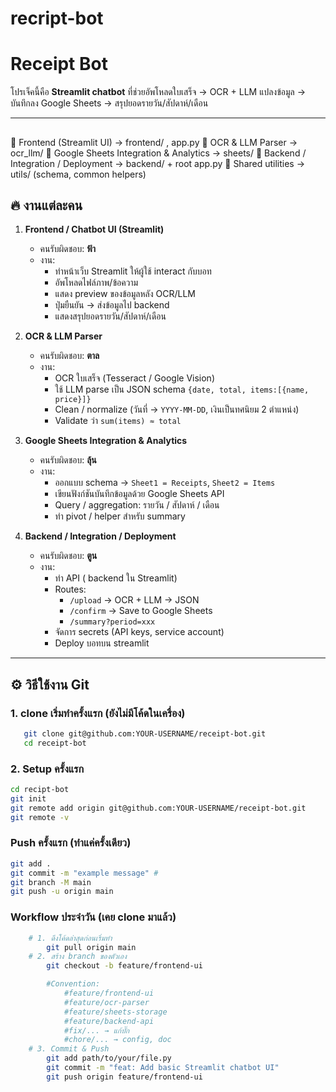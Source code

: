 # recript-bot
# Receipt Bot

โปรเจ็คนี้คือ **Streamlit chatbot** ที่ช่วยอัพโหลดใบเสร็จ → OCR + LLM แปลงข้อมูล → บันทึกลง Google Sheets → สรุปยอดรายวัน/สัปดาห์/เดือน

---
##
💚 Frontend (Streamlit UI) → frontend/ , app.py
💚  OCR & LLM Parser → ocr_llm/
💚 Google Sheets Integration & Analytics → sheets/
💚 Backend / Integration / Deployment → backend/ + root app.py
💚 Shared utilities → utils/ (schema, common helpers)

## 🔥 งานแต่ละคน

1. **Frontend / Chatbot UI (Streamlit)**  
   - คนรับผิดชอบ: **ฟ้า**  
   - งาน:  
     - ทำหน้าเว็บ Streamlit ให้ผู้ใช้ interact กับบอท  
     - อัพโหลดไฟล์ภาพ/ข้อความ  
     - แสดง preview ของข้อมูลหลัง OCR/LLM  
     - ปุ่มยืนยัน → ส่งข้อมูลไป backend  
     - แสดงสรุปยอดรายวัน/สัปดาห์/เดือน  

2. **OCR & LLM Parser**  
   - คนรับผิดชอบ: **ตาล**  
   - งาน:  
     - OCR ใบเสร็จ (Tesseract / Google Vision)  
     - ใช้ LLM parse เป็น JSON schema `{date, total, items:[{name, price}]}`  
     - Clean / normalize (วันที่ → `YYYY-MM-DD`, เงินเป็นทศนิยม 2 ตำแหน่ง)  
     - Validate ว่า `sum(items) ≈ total`  

3. **Google Sheets Integration & Analytics**  
   - คนรับผิดชอบ: **ลุ้น**  
   - งาน:  
     - ออกแบบ schema → `Sheet1 = Receipts`, `Sheet2 = Items`  
     - เขียนฟังก์ชันบันทึกข้อมูลด้วย Google Sheets API  
     - Query / aggregation: รายวัน / สัปดาห์ / เดือน  
     - ทำ pivot / helper สำหรับ summary  

4. **Backend / Integration / Deployment**  
   - คนรับผิดชอบ: **ตูน**  
   - งาน:  
     - ทำ API ( backend ใน Streamlit)  
     - Routes:  
       - `/upload` → OCR + LLM → JSON  
       - `/confirm` → Save to Google Sheets  
       - `/summary?period=xxx`  
     - จัดการ secrets (API keys, service account)  
     - Deploy บอทบน streamlit

---

## ⚙️ วิธีใช้งาน Git
### 1. clone เริ่มทำครั้งแรก (ยังไม่มีโค้ดในเครื่อง)
```bash
   git clone git@github.com:YOUR-USERNAME/receipt-bot.git
   cd receipt-bot
   ```

### 2. Setup ครั้งแรก
```bash
cd recipt-bot
git init
git remote add origin git@github.com:YOUR-USERNAME/receipt-bot.git
git remote -v
```

### Push ครั้งแรก (ทำแค่ครั้งเดียว)
```bash
git add .
git commit -m "example message" #
git branch -M main
git push -u origin main
```

### Workflow ประจำวัน (เคย clone มาแล้ว)
```bash
    # 1. ดึงโค้ดล่าสุดก่อนเริ่มทำ
        git pull origin main
    # 2. สร้าง branch ของตัวเอง
        git checkout -b feature/frontend-ui

        #Convention:
            #feature/frontend-ui
            #feature/ocr-parser
            #feature/sheets-storage
            #feature/backend-api
            #fix/... → แก้บั๊ก
            #chore/... → config, doc
    # 3. Commit & Push
        git add path/to/your/file.py
        git commit -m "feat: Add basic Streamlit chatbot UI"
        git push origin feature/frontend-ui
```

